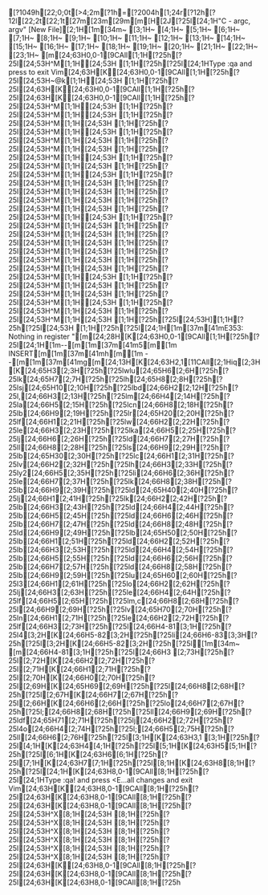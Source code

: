 [?1049h[22;0;0t[>4;2m[?1h=[?2004h[1;24r[?12h[?12l[22;2t[22;1t[27m[23m[29m[m[H[2J[?25l[24;1H"C - argc, argv" [New File][2;1H[1m[34m~                                                                               [3;1H~                                                                               [4;1H~                                                                               [5;1H~                                                                               [6;1H~                                                                               [7;1H~                                                                               [8;1H~                                                                               [9;1H~                                                                               [10;1H~                                                                               [11;1H~                                                                               [12;1H~                                                                               [13;1H~                                                                               [14;1H~                                                                               [15;1H~                                                                               [16;1H~                                                                               [17;1H~                                                                               [18;1H~                                                                               [19;1H~                                                                               [20;1H~                                                                               [21;1H~                                                                               [22;1H~                                                                               [23;1H~                                                                               [m[24;63H0,0-1[9CAll[1;1H[?25h[?25l[24;53H^M[1;1H[24;53H  [1;1H[?25h[?25l[24;1HType  :qa  and press <Enter> to exit Vim[24;63H[K[24;63H0,0-1[9CAll[1;1H[?25h[?25l[24;53H~@k[1;1H[24;53H   [1;1H[?25h[?25l[24;63H[K[24;63H0,0-1[9CAll[1;1H[?25h[?25l[24;63H[K[24;63H0,0-1[9CAll[1;1H[?25h[?25l[24;53H^M[1;1H[24;53H  [1;1H[?25h[?25l[24;53H^M[1;1H[24;53H  [1;1H[?25h[?25l[24;53H^M[1;1H[24;53H  [1;1H[?25h[?25l[24;53H^M[1;1H[24;53H  [1;1H[?25h[?25l[24;53H^M[1;1H[24;53H  [1;1H[?25h[?25l[24;53H^M[1;1H[24;53H  [1;1H[?25h[?25l[24;53H^M[1;1H[24;53H  [1;1H[?25h[?25l[24;53H^M[1;1H[24;53H  [1;1H[?25h[?25l[24;53H^M[1;1H[24;53H  [1;1H[?25h[?25l[24;53H^M[1;1H[24;53H  [1;1H[?25h[?25l[24;53H^M[1;1H[24;53H  [1;1H[?25h[?25l[24;53H^M[1;1H[24;53H  [1;1H[?25h[?25l[24;53H^M[1;1H[24;53H  [1;1H[?25h[?25l[24;53H^M[1;1H[24;53H  [1;1H[?25h[?25l[24;53H^M[1;1H[24;53H  [1;1H[?25h[?25l[24;53H^M[1;1H[24;53H  [1;1H[?25h[?25l[24;53H^M[1;1H[24;53H  [1;1H[?25h[?25l[24;53H^M[1;1H[24;53H  [1;1H[?25h[?25l[24;53H^M[1;1H[24;53H  [1;1H[?25h[?25l[24;53H^M[1;1H[24;53H  [1;1H[?25h[?25l[24;53H^M[1;1H[24;53H  [1;1H[?25h[?25l[24;53H^M[1;1H[24;53H  [1;1H[?25h[?25l[24;53H^M[1;1H[24;53H  [1;1H[?25h[?25l[24;53H^M[1;1H[24;53H  [1;1H[?25h[?25l[24;53H^M[1;1H[24;53H  [1;1H[?25h[?25l[24;53H^M[1;1H[24;53H  [1;1H[?25h[?25l[24;53H][1;1H[?25h[?25l[24;53H [1;1H[?25h[?25l[24;1H[1m[37m[41mE353: Nothing in register "[m[24;28H[K[24;63H0,0-1[9CAll[1;1H[?25h[?25l[24;1H[1m--[m[1m[37m[41m5[m[1m INSERT[m[1m[37m[41mh[m[1m --[m[1m[37m[41mg[m[24;13H[K[24;63H2,1[11CAll[2;1Hiq[2;3H[K[24;65H3[2;3H[?25h[?25lwlu[24;65H6[2;6H[?25h[?25lk[24;65H7[2;7H[?25h[?25lh[24;65H8[2;8H[?25h[?25lsj[24;65H10[2;10H[?25h[?25lbd[24;66H2[2;12H[?25h[?25l,[24;66H3[2;13H[?25h[?25lm[24;66H4[2;14H[?25h[?25la[24;66H5[2;15H[?25h[?25lcn[24;66H8[2;18H[?25h[?25lb[24;66H9[2;19H[?25h[?25lr[24;65H20[2;20H[?25h[?25lf[24;66H1[2;21H[?25h[?25lw[24;66H2[2;22H[?25h[?25le[24;66H3[2;23H[?25h[?25lka[24;66H5[2;25H[?25h[?25lj[24;66H6[2;26H[?25h[?25ld[24;66H7[2;27H[?25h[?25ll[24;66H8[2;28H[?25h[?25ls[24;66H9[2;29H[?25h[?25lb[24;65H30[2;30H[?25h[?25lc[24;66H1[2;31H[?25h[?25lv[24;66H2[2;32H[?25h[?25lh[24;66H3[2;33H[?25h[?25ly2[24;66H5[2;35H[?25h[?25li[24;66H6[2;36H[?25h[?25le[24;66H7[2;37H[?25h[?25lk[24;66H8[2;38H[?25h[?25lb[24;66H9[2;39H[?25h[?25ld[24;65H40[2;40H[?25h[?25lj[24;66H1[2;41H[?25h[?25lk[24;66H2[2;42H[?25h[?25lb[24;66H3[2;43H[?25h[?25ld[24;66H4[2;44H[?25h[?25lb[24;66H5[2;45H[?25h[?25ld[24;66H6[2;46H[?25h[?25lb[24;66H7[2;47H[?25h[?25ld[24;66H8[2;48H[?25h[?25ld[24;66H9[2;49H[?25h[?25lb[24;65H50[2;50H[?25h[?25lb[24;66H1[2;51H[?25h[?25ld[24;66H2[2;52H[?25h[?25lb[24;66H3[2;53H[?25h[?25ld[24;66H4[2;54H[?25h[?25lb[24;66H5[2;55H[?25h[?25ld[24;66H6[2;56H[?25h[?25lb[24;66H7[2;57H[?25h[?25ld[24;66H8[2;58H[?25h[?25lb[24;66H9[2;59H[?25h[?25lu[24;65H60[2;60H[?25h[?25l3[24;66H1[2;61H[?25h[?25lo[24;66H2[2;62H[?25h[?25lj[24;66H3[2;63H[?25h[?25le[24;66H4[2;64H[?25h[?25lf[24;66H5[2;65H[?25h[?25lm,c[24;66H8[2;68H[?25h[?25l[24;66H9[2;69H[?25h[?25lv[24;65H70[2;70H[?25h[?25ln[24;66H1[2;71H[?25h[?25le[24;66H2[2;72H[?25h[?25lf[24;66H3[2;73H[?25h[?25l[24;66H4-81[3;1H[?25h[?25l4[3;2H[K[24;66H5-82[3;2H[?25h[?25li[24;66H6-83[3;3H[?25h[?25l[3;2H[K[24;66H5-82[3;2H[?25h[?25l[1m[34m~                                                                               [m[24;66H4-81[3;1H[?25h[?25l[24;66H3   [2;73H[?25h[?25l[2;72H[K[24;66H2[2;72H[?25h[?25l[2;71H[K[24;66H1[2;71H[?25h[?25l[2;70H[K[24;66H0[2;70H[?25h[?25l[2;69H[K[24;65H69[2;69H[?25h[?25l[24;66H8[2;68H[?25h[?25l[2;67H[K[24;66H7[2;67H[?25h[?25l[2;66H[K[24;66H6[2;66H[?25h[?25lo[24;66H7[2;67H[?25h[?25l;[24;66H8[2;68H[?25h[?25ll[24;66H9[2;69H[?25h[?25ldf[24;65H71[2;71H[?25h[?25lj[24;66H2[2;72H[?25h[?25l4o[24;66H4[2;74H[?25h[?25l;[24;66H5[2;75H[?25h[?25ll[24;66H6[2;76H[?25h[?25l[3;1H[K[24;63H3,1 [3;1H[?25h[?25l[4;1H[K[24;63H4[4;1H[?25h[?25l[5;1H[K[24;63H5[5;1H[?25h[?25l[6;1H[K[24;63H6[6;1H[?25h[?25l[7;1H[K[24;63H7[7;1H[?25h[?25l[8;1H[K[24;63H8[8;1H[?25h[?25l[24;1H[K[24;63H8,0-1[9CAll[8;1H[?25h[?25l[24;1HType  :qa!  and press <E...all changes and exit Vim[24;63H[K[24;63H8,0-1[9CAll[8;1H[?25h[?25l[24;63H[K[24;63H8,0-1[9CAll[8;1H[?25h[?25l[24;63H[K[24;63H8,0-1[9CAll[8;1H[?25h[?25l[24;53H^X[8;1H[24;53H  [8;1H[?25h[?25l[24;53H^X[8;1H[24;53H  [8;1H[?25h[?25l[24;53H^X[8;1H[24;53H  [8;1H[?25h[?25l[24;53H^X[8;1H[24;53H  [8;1H[?25h[?25l[24;53H^X[8;1H[24;53H  [8;1H[?25h[?25l[24;53H^X[8;1H[24;53H  [8;1H[?25h[?25l[24;63H[K[24;63H8,0-1[9CAll[8;1H[?25h[?25l[24;63H[K[24;63H8,0-1[9CAll[8;1H[?25h[?25l[24;63H[K[24;63H8,0-1[9CAll[8;1H[?25h